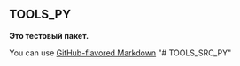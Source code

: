 TOOLS_PY
--------

**Это тестовый пакет.**

You can use [GitHub-flavored Markdown](https://guides.github.com/features/mastering-markdown/)
"# TOOLS_SRC_PY" 
